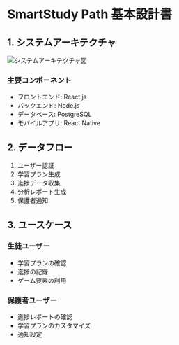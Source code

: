 # SmartStudy Path 基本設計書

## 1. システムアーキテクチャ
![システムアーキテクチャ図](architecture.png)

### 主要コンポーネント
- フロントエンド: React.js
- バックエンド: Node.js
- データベース: PostgreSQL
- モバイルアプリ: React Native

## 2. データフロー
1. ユーザー認証
2. 学習プラン生成
3. 進捗データ収集
4. 分析レポート生成
5. 保護者通知

## 3. ユースケース
### 生徒ユーザー
- 学習プランの確認
- 進捗の記録
- ゲーム要素の利用

### 保護者ユーザー
- 進捗レポートの確認
- 学習プランのカスタマイズ
- 通知設定